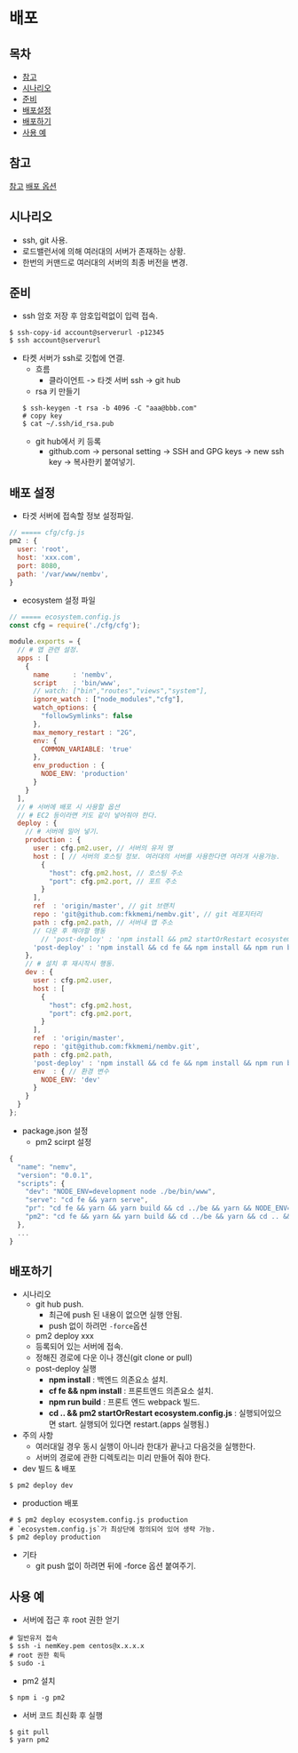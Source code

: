 # 배포

## 목차
* [참고](#참고)
* [시나리오](#시나리오)
* [준비](#준비)
* [배포설정](#배포설정)
* [배포하기](#배포하기)
* [사용 예](#사용-예)

## 참고
[참고](https://fkkmemi.github.io/nembv/nembv-21-deploy-web/)
[배포 옵션](https://pm2.keymetrics.io/docs/usage/deployment/)

## 시나리오
* ssh, git 사용.
* 로드밸런서에 의해 여러대의 서버가 존재하는 상황.
* 한번의 커맨드로 여러대의 서버의 최종 버전을 변경.

## 준비
* ssh 암호 저장 후 암호입력없이 입력 접속.
```shell
$ ssh-copy-id account@serverurl -p12345
$ ssh account@serverurl
```
* 타켓 서버가 ssh로 깃헙에 연결.
   * 흐름
      * 클라이언트 -> 타겟 서버 ssh -> git hub
   * rsa 키 만들기
   ```shell
   $ ssh-keygen -t rsa -b 4096 -C "aaa@bbb.com"
   # copy key
   $ cat ~/.ssh/id_rsa.pub
   ```
   * git hub에서 키 등록
      * github.com -> personal setting -> SSH and GPG keys -> new ssh key -> 복사한키 붙여넣기.

## 배포 설정
* 타겟 서버에 접속할 정보 설정파일.
```javascript
// ===== cfg/cfg.js
pm2 : {
  user: 'root',
  host: 'xxx.com',
  port: 8080,
  path: '/var/www/nembv',
}
```
* ecosystem 설정 파일
```javascript
// ===== ecosystem.config.js
const cfg = require('./cfg/cfg');

module.exports = {
  // # 앱 관련 설정.
  apps : [
    {
      name      : 'nembv',
      script    : 'bin/www',
      // watch: ["bin","routes","views","system"],
      ignore_watch : ["node_modules","cfg"],
      watch_options: {
        "followSymlinks": false
      },
      max_memory_restart : "2G",
      env: {
        COMMON_VARIABLE: 'true'
      },
      env_production : {
        NODE_ENV: 'production'
      }
    }
  ],
  // # 서버에 배포 시 사용할 옵션
  // # EC2 등이라면 키도 같이 넣어줘야 한다.
  deploy : {
    // # 서버에 밀어 넣기.
    production : {
      user : cfg.pm2.user, // 서버의 유저 명
      host : [ // 서버의 호스팅 정보. 여러대의 서버를 사용한다면 여러개 사용가능.
        {
          "host": cfg.pm2.host, // 호스팅 주소
          "port": cfg.pm2.port, // 포트 주소
        }
      ],
      ref  : 'origin/master', // git 브랜치
      repo : 'git@github.com:fkkmemi/nembv.git', // git 레포지터리
      path : cfg.pm2.path, // 서버내 앱 주소
      // 다운 후 해야할 행동
        // 'post-deploy' : 'npm install && pm2 startOrRestart ecosystem.config.js --env production'
      'post-deploy' : 'npm install && cd fe && npm install && npm run build --env production'
    },
    // # 설치 후 재시작시 행동.
    dev : {
      user : cfg.pm2.user,
      host : [
        {
          "host": cfg.pm2.host,
          "port": cfg.pm2.port,
        }
      ],
      ref  : 'origin/master',
      repo : 'git@github.com:fkkmemi/nembv.git',
      path : cfg.pm2.path,
      'post-deploy' : 'npm install && cd fe && npm install && npm run build && cd .. && pm2 startOrRestart ecosystem.config.js --env dev && pm2 log',
      env  : { // 환경 변수
        NODE_ENV: 'dev'
      }
    }
  }
};
```
* package.json 설정
   * pm2 scirpt 설정
```javascript
{
  "name": "nemv",
  "version": "0.0.1",
  "scripts": {
    "dev": "NODE_ENV=development node ./be/bin/www",
    "serve": "cd fe && yarn serve",
    "pr": "cd fe && yarn && yarn build && cd ../be && yarn && NODE_ENV=production PORT=80 node ./bin/www",
    "pm2": "cd fe && yarn && yarn build && cd ../be && yarn && cd .. && pm2 start --env pr"
  },
  ...
}
```

## 배포하기
* 시나리오
   * git hub push.
      * 최근에 push 된 내용이 없으면 실행 안됨.
      * push 없이 하려먼 `-force`옵션
   * pm2 deploy xxx
   * 등록되어 있는 서버에 접속.
   * 정해진 경로에 다운 이나 갱신(git clone or pull)
   * post-deploy 실행
      * **npm install** : 백엔드 의존요소 설치.
      * **cf fe && npm install** : 프론트엔드 의존요소 설치.
      * **npm run build** : 프론트 엔드 webpack 빌드.
      * **cd .. && pm2 startOrRestart ecosystem.config.js** : 실행되어있으면 start. 실행되어 있다면 restart.(apps 실행됨.)
* 주의 사항
   * 여러대일 경우 동시 실행이 아니라 한대가 끝나고 다음것을 실행한다.
   * 서버의 경로에 관한 디렉토리는 미리 만들어 줘야 한다.
* dev 빌드 & 배포
```shell
$ pm2 deploy dev
```
* production 배포
```shell
# $ pm2 deploy ecosystem.config.js production
# `ecosystem.config.js`가 최상단에 정의되어 있어 생략 가능.
$ pm2 deploy production
```
* 기타
   * git push 없이 하려면 뒤에 -force 옵션 붙여주기.


## 사용 예
* 서버에 접근 후 root 권한 얻기
```shell
# 일반유저 접속
$ ssh -i nemKey.pem centos@x.x.x.x
# root 권한 획득
$ sudo -i
```
* pm2 설치
```shell
$ npm i -g pm2
```
* 서버 코드 최신화 후 실행
```shell
$ git pull
$ yarn pm2
```

